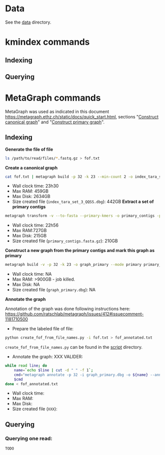 # Data
See the [data](data) directory. 

# kmindex commands 
## Indexing

## Querying

# MetaGraph commands
MetaGraph was used as indicated in this document
https://metagraph.ethz.ch/static/docs/quick_start.html, sections "[Construct canonical graph](https://metagraph.ethz.ch/static/docs/quick_start.html#construct-canonical-graph)" and "[Construct primary graph](https://metagraph.ethz.ch/static/docs/quick_start.html#construct-primary-graph)".
## Indexing
**Generate the file of file**

```bash 
ls /path/to/read/files/*.fastq.gz > fof.txt
```

**Create a canonical graph**

```bash
cat fof.txt | metagraph build -p 32 -k 23 --min-count 2 -o index_tara_set_3_QQSS  --disk-swap /WORKS/expe_kmindex/index_metagraph/temp_disk --mode             canonical --mem-cap-gb 100
```
* Wall clock time: 23h30
* Max RAM: 459GB
* Max Disk: 2634GB
* Size created file (`index_tara_set_3_QQSS.dbg`): 442GB
**Extract a set of primary contigs**

```bash
metagraph transform -v --to-fasta --primary-kmers -o primary_contigs -p 32 index_tara_set_3_QQSS.dbg 
```
* Wall clock time: 22h56
* Max RAM:727GB
* Max Disk: 215GB
* Size created file (`primary_contigs.fasta.gz`): 210GB

**Construct a new graph from the primary contigs and mark this graph as primary**

```bash
metagraph build -v -p 32 -k 23 -o graph_primary --mode primary primary_contigs.fasta.gz
```
* Wall clock time: NA
* Max RAM: >900GB - job killed.
* Max Disk: NA
* Size created file (`graph_primary.dbg`): NA


**Annotate the graph**

Annotation of the graph was done following instructions here: https://github.com/ratschlab/metagraph/issues/412#issuecomment-1181710500

* Prepare the labeled file of file: 

```bash
python create_fof_from_file_names.py -i fof.txt > fof_annotated.txt
```

`create_fof_from_file_names.py` can be found in the [script](script) directory.

* Annotate the graph:
XXX VALIDER:
```bash
while read line; do 
	name=`echo $line | cut -d " " -f 1`; 
	cmd="metagraph annotate -p 32 -i graph_primary.dbg -o ${name} --anno-label ${line}"
	$cmd
done < fof_annotated.txt
```
* Wall clock time: 
* Max RAM:
* Max Disk: 
* Size created file (`XXX`): 


## Querying

### Querying one read: 

```bash
TODO
```
